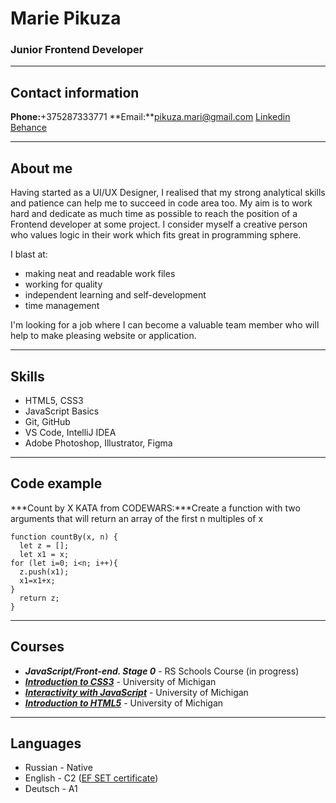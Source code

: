 # Marie Pikuza
### Junior Frontend Developer
***
## Contact information
**Phone:**+375287333771
**Email:**pikuza.mari@gmail.com
[Linkedin]("http://linkedin.com/in/maryia-pikuza-946a60292")
[Behance]("https://www.behance.net/fel-lord")
***
## About me
Having started as a UI/UX Designer, I realised that my strong analytical skills and patience can help me to succeed in code area too. My aim is to work hard and dedicate as much time as possible to reach the position of a Frontend developer at some project. I consider myself a creative person who values logic in their work which fits great in programming sphere.

I blast at:
* making neat and readable work files
* working for quality
* independent learning and self-development
* time management

I'm looking for a job where I can become a valuable team member who will help to make pleasing website or application.
***
## Skills
* HTML5, CSS3
* JavaScript Basics
* Git, GitHub
* VS Code, IntelliJ IDEA
* Adobe Photoshop, Illustrator, Figma
***
## Code example
***Count by X KATA from CODEWARS:***Create a function with two arguments that will return an array of the first n multiples of x
```
function countBy(x, n) {
  let z = [];
  let x1 = x;
for (let i=0; i<n; i++){
  z.push(x1);
  x1=x1+x;
}
  return z;
}
```
***
## Courses
* ***JavaScript/Front-end. Stage 0*** - RS Schools Course  (in progress)
* ***[Introduction to CSS3](https://www.coursera.org/account/accomplishments/certificate/NP6HVTRKJ9ZD)*** - University of Michigan
* ***[Interactivity with JavaScript](https://www.coursera.org/account/accomplishments/certificate/CKN4SHRU8U9H)*** - University of Michigan
* ***[Introduction to HTML5](https://www.coursera.org/account/accomplishments/certificate/JNWKAB9E7LK5)*** - University of Michigan
***
## Languages
* Russian - Native
* English - C2 ([EF SET certificate](https://www.efset.org/cert/QS4hVq))
* Deutsch - A1